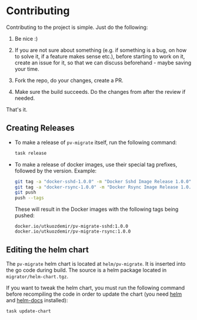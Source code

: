 # Contributing

Contributing to the project is simple. Just do the following:

1. Be nice :)

2. If you are not sure about something (e.g. if something is a bug, on how to solve it, if a feature makes sense etc.),
   before starting to work on it, create an issue for it, so that we can discuss beforehand - maybe saving your time.

3. Fork the repo, do your changes, create a PR.

4. Make sure the build succeeds. Do the changes from after the review if needed.

That's it.

## Creating Releases

- To make a release of `pv-migrate` itself, run the following command:
  ```bash
  task release
  ```

- To make a release of docker images, use their special tag prefixes, followed by the version. Example:
  ```bash
  git tag -a "docker-sshd-1.0.0" -m "Docker Sshd Image Release 1.0.0"
  git tag -a "docker-rsync-1.0.0" -m "Docker Rsync Image Release 1.0.0"
  git push
  push --tags
  ```
  These will result in the Docker images with the following tags being pushed:
  ```
  docker.io/utkuozdemir/pv-migrate-sshd:1.0.0
  docker.io/utkuozdemir/pv-migrate-rsync:1.0.0
  ```

## Editing the helm chart

The `pv-migrate` helm chart is located at `helm/pv-migrate`. It is inserted into the go code during build. 
The source is a helm package located in `migrator/helm-chart.tgz`.

If you want to tweak the helm chart, you must run the following command before recompiling the code in order
to update the chart (you need [helm](https://helm.sh/docs/intro/install/) and [helm-docs](https://github.com/norwoodj/helm-docs) installed):

```bash
task update-chart
```
